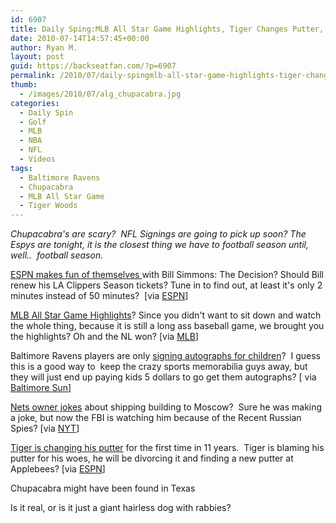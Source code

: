 ```yaml
---
id: 6907
title: Daily Sping:MLB All Star Game Highlights, Tiger Changes Putter, Chupacabra Sighting
date: 2010-07-14T14:57:45+00:00
author: Ryan M.
layout: post
guid: https://backseatfan.com/?p=6907
permalink: /2010/07/daily-spingmlb-all-star-game-highlights-tiger-changes-putter-chupacabra-sighting/
thumb:
  - /images/2010/07/alg_chupacabra.jpg
categories:
  - Daily Spin
  - Golf
  - MLB
  - NBA
  - NFL
  - Videos
tags:
  - Baltimore Ravens
  - Chupacabra
  - MLB All Star Game
  - Tiger Woods
---
```


<div class="entry">
  <p>
    <em>Chupacabra's are scary?  NFL Signings are going to pick up soon? The Espys are tonight, it is the closest thing we have to football season until, well..  football season.</em>
  </p>

  <p>
    <a href="https://www.youtube.com/watch?v=m8f8NYgWrzY">ESPN makes fun of themselves </a>with Bill Simmons: The Decision? Should Bill renew his LA Clippers Season tickets? Tune in to find out, at least it's only 2 minutes instead of 50 minutes?  [via <a href="https://www.youtube.com/watch?v=m8f8NYgWrzY">ESPN</a>]
  </p>

  <p>
    <a href="https://mlb.mlb.com/video/play.jsp?content_id=9915299">MLB All Star Game Highlights</a>? Since you didn't want to sit down and watch the whole thing, because it is still a long ass baseball game, we brought you the highlights? Oh and the NL won? [via <a href="https://mlb.mlb.com/video/play.jsp?content_id=9915299">MLB</a>]
  </p>

  <p>
    Baltimore Ravens players are only <a href="https://weblogs.baltimoresun.com/sports/ravens/blog/2010/07/new_autograph_policy_at_training_camp.html">signing autographs for children</a>?  I guess this is a good way to  keep the crazy sports memorabilia guys away, but they will just end up paying kids 5 dollars to go get them autographs? [ via <a href="https://weblogs.baltimoresun.com/sports/ravens/blog/2010/07/new_autograph_policy_at_training_camp.html">Baltimore Sun</a>]
  </p>

  <p>
    <a href="https://www.nytimes.com/2010/07/14/sports/basketball/14nets.html?_r=2&partner=rss&emc=rss">Nets owner jokes</a> about shipping building to Moscow?  Sure he was making a joke, but now the FBI is watching him because of the Recent Russian Spies? [via <a href="https://www.nytimes.com/2010/07/14/sports/basketball/14nets.html?_r=2&partner=rss&emc=rss">NYT</a>]
  </p>

  <p>
    <a href="https://sports.espn.go.com/golf/britishopen10/news/story?id=5375440">Tiger is changing his putter</a> for the first time in 11 years.  Tiger is blaming his putter for his woes, he will be divorcing it and finding a new putter at Applebees? [via <a href="https://sports.espn.go.com/golf/britishopen10/news/story?id=5375440">ESPN</a>]
  </p>

  <p>
    Chupacabra might have been found in Texas
  </p>

  <p>
  </p>

  <p>
    Is it real, or is it just a giant hairless dog with rabbies?
  </p>
</div>
